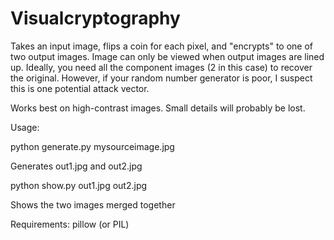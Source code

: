 # Visualcryptography

Takes an input image, flips a coin for each pixel, and "encrypts" to one of two output images. Image can only be viewed when output images are lined up. Ideally, you need all the component images (2 in this case) to recover the original. However, if your random number generator is poor, I suspect this is one potential attack vector.

Works best on high-contrast images. Small details will probably be lost. 

Usage:

python generate.py mysourceimage.jpg

Generates out1.jpg and out2.jpg

python show.py out1.jpg out2.jpg

Shows the two images merged together

Requirements:
pillow (or PIL)
